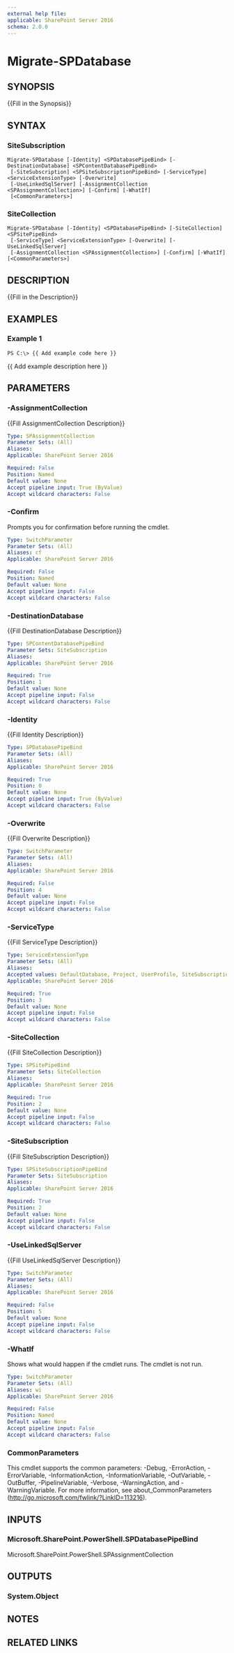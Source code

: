 ```yaml
---
external help file: 
applicable: SharePoint Server 2016
schema: 2.0.0
---
```


# Migrate-SPDatabase

## SYNOPSIS
{{Fill in the Synopsis}}

## SYNTAX

### SiteSubscription
```
Migrate-SPDatabase [-Identity] <SPDatabasePipeBind> [-DestinationDatabase] <SPContentDatabasePipeBind>
 [-SiteSubscription] <SPSiteSubscriptionPipeBind> [-ServiceType] <ServiceExtensionType> [-Overwrite]
 [-UseLinkedSqlServer] [-AssignmentCollection <SPAssignmentCollection>] [-Confirm] [-WhatIf]
 [<CommonParameters>]
```

### SiteCollection
```
Migrate-SPDatabase [-Identity] <SPDatabasePipeBind> [-SiteCollection] <SPSitePipeBind>
 [-ServiceType] <ServiceExtensionType> [-Overwrite] [-UseLinkedSqlServer]
 [-AssignmentCollection <SPAssignmentCollection>] [-Confirm] [-WhatIf] [<CommonParameters>]
```

## DESCRIPTION
{{Fill in the Description}}

## EXAMPLES

### Example 1 
```
PS C:\> {{ Add example code here }}
```

{{ Add example description here }}

## PARAMETERS

### -AssignmentCollection
{{Fill AssignmentCollection Description}}

```yaml
Type: SPAssignmentCollection
Parameter Sets: (All)
Aliases: 
Applicable: SharePoint Server 2016

Required: False
Position: Named
Default value: None
Accept pipeline input: True (ByValue)
Accept wildcard characters: False
```

### -Confirm
Prompts you for confirmation before running the cmdlet.

```yaml
Type: SwitchParameter
Parameter Sets: (All)
Aliases: cf
Applicable: SharePoint Server 2016

Required: False
Position: Named
Default value: None
Accept pipeline input: False
Accept wildcard characters: False
```

### -DestinationDatabase
{{Fill DestinationDatabase Description}}

```yaml
Type: SPContentDatabasePipeBind
Parameter Sets: SiteSubscription
Aliases: 
Applicable: SharePoint Server 2016

Required: True
Position: 1
Default value: None
Accept pipeline input: False
Accept wildcard characters: False
```

### -Identity
{{Fill Identity Description}}

```yaml
Type: SPDatabasePipeBind
Parameter Sets: (All)
Aliases: 
Applicable: SharePoint Server 2016

Required: True
Position: 0
Default value: None
Accept pipeline input: True (ByValue)
Accept wildcard characters: False
```

### -Overwrite
{{Fill Overwrite Description}}

```yaml
Type: SwitchParameter
Parameter Sets: (All)
Aliases: 
Applicable: SharePoint Server 2016

Required: False
Position: 4
Default value: None
Accept pipeline input: False
Accept wildcard characters: False
```

### -ServiceType
{{Fill ServiceType Description}}

```yaml
Type: ServiceExtensionType
Parameter Sets: (All)
Aliases: 
Accepted values: DefaultDatabase, Project, UserProfile, SiteSubscription, BDC, Securityobjects, Taxonomy, AppManagement, All
Applicable: SharePoint Server 2016

Required: True
Position: 3
Default value: None
Accept pipeline input: False
Accept wildcard characters: False
```

### -SiteCollection
{{Fill SiteCollection Description}}

```yaml
Type: SPSitePipeBind
Parameter Sets: SiteCollection
Aliases: 
Applicable: SharePoint Server 2016

Required: True
Position: 2
Default value: None
Accept pipeline input: False
Accept wildcard characters: False
```

### -SiteSubscription
{{Fill SiteSubscription Description}}

```yaml
Type: SPSiteSubscriptionPipeBind
Parameter Sets: SiteSubscription
Aliases: 
Applicable: SharePoint Server 2016

Required: True
Position: 2
Default value: None
Accept pipeline input: False
Accept wildcard characters: False
```

### -UseLinkedSqlServer
{{Fill UseLinkedSqlServer Description}}

```yaml
Type: SwitchParameter
Parameter Sets: (All)
Aliases: 
Applicable: SharePoint Server 2016

Required: False
Position: 5
Default value: None
Accept pipeline input: False
Accept wildcard characters: False
```

### -WhatIf
Shows what would happen if the cmdlet runs.
The cmdlet is not run.

```yaml
Type: SwitchParameter
Parameter Sets: (All)
Aliases: wi
Applicable: SharePoint Server 2016

Required: False
Position: Named
Default value: None
Accept pipeline input: False
Accept wildcard characters: False
```

### CommonParameters
This cmdlet supports the common parameters: -Debug, -ErrorAction, -ErrorVariable, -InformationAction, -InformationVariable, -OutVariable, -OutBuffer, -PipelineVariable, -Verbose, -WarningAction, and -WarningVariable. For more information, see about_CommonParameters (http://go.microsoft.com/fwlink/?LinkID=113216).

## INPUTS

### Microsoft.SharePoint.PowerShell.SPDatabasePipeBind
Microsoft.SharePoint.PowerShell.SPAssignmentCollection

## OUTPUTS

### System.Object

## NOTES

## RELATED LINKS


